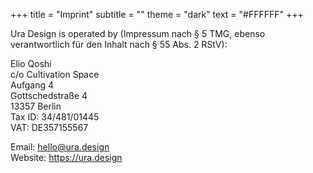 +++
title = "Imprint"
subtitle = ""
theme = "dark"
text = "#FFFFFF"
+++

Ura Design is operated by (Impressum nach § 5 TMG, ebenso verantwortlich für den Inhalt nach § 55 Abs. 2 RStV):

Elio Qoshi  
c/o Cultivation Space\
Aufgang 4\
Gottschedstraße 4\
13357 Berlin\
Tax ID: 34/481/01445\
VAT: DE357155567

Email: hello@ura.design\
Website: https://ura.design
